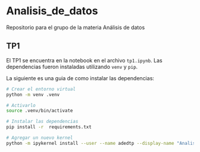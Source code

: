 # Analisis_de_datos
Repositorio para el grupo de la materia Análisis de datos


## TP1 
El TP1 se encuentra en la notebook en el archivo `tp1.ipynb`. Las dependencias fueron instaladas utilizando `venv` y `pip`. 

La siguiente es una guia de como instalar las dependencias:
```bash
# Crear el entorno virtual 
python -m venv .venv

# Activarlo
source .venv/bin/activate

# Instalar las dependencias
pip install -r  requirements.txt

# Agregar un nuevo kernel
python -m ipykernel install --user --name adedtp --display-name "Analisis de datos TP"
```